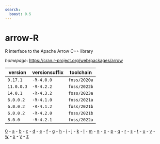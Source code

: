 ```yaml
---
search:
  boost: 0.5
---
```

# arrow-R

R interface to the Apache Arrow C++ library

*homepage*: <https://cran.r-project.org/web/packages/arrow>

version | versionsuffix | toolchain
--------|---------------|----------
``0.17.1`` | ``-R-4.0.0`` | ``foss/2020a``
``11.0.0.3`` | ``-R-4.2.2`` | ``foss/2022b``
``14.0.1`` | ``-R-4.3.2`` | ``foss/2023a``
``6.0.0.2`` | ``-R-4.1.0`` | ``foss/2021a``
``6.0.0.2`` | ``-R-4.1.2`` | ``foss/2021b``
``6.0.0.2`` | ``-R-4.2.0`` | ``foss/2021b``
``8.0.0`` | ``-R-4.2.1`` | ``foss/2022a``

[0](../0/index.md) - [a](../a/index.md) - [b](../b/index.md) - [c](../c/index.md) - [d](../d/index.md) - [e](../e/index.md) - [f](../f/index.md) - [g](../g/index.md) - [h](../h/index.md) - [i](../i/index.md) - [j](../j/index.md) - [k](../k/index.md) - [l](../l/index.md) - [m](../m/index.md) - [n](../n/index.md) - [o](../o/index.md) - [p](../p/index.md) - [q](../q/index.md) - [r](../r/index.md) - [s](../s/index.md) - [t](../t/index.md) - [u](../u/index.md) - [v](../v/index.md) - [w](../w/index.md) - [x](../x/index.md) - [y](../y/index.md) - [z](../z/index.md)

